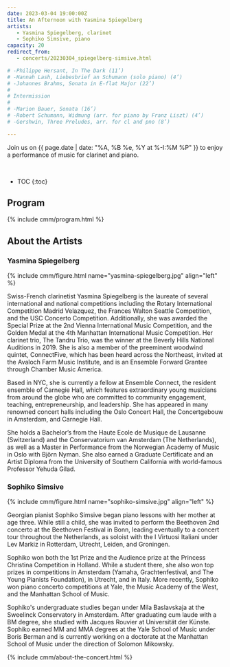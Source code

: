 ```yaml
---
date: 2023-03-04 19:00:00Z
title: An Afternoon with Yasmina Spiegelberg
artists: 
   - Yasmina Spiegelberg, clarinet
   - Sophiko Simsive, piano
capacity: 20
redirect_from:
   - concerts/20230304_spiegelberg-simsive.html

# -Philippe Hersant, In The Dark (11’)
# -Hannah Lash, Liebesbrief an Schumann (solo piano) (4’)
# -Johannes Brahms, Sonata in E-flat Major (22’)
#  
# Intermission
#  
# -Marion Bauer, Sonata (16’)
# -Robert Schumann, Widmung (arr. for piano by Franz Liszt) (4’)
# -Gershwin, Three Preludes, arr. for cl and pno (8’)

---
```


Join us on {{ page.date | date: "%A, %B %e, %Y at %-I:%M %P" }} to enjoy a performance of
music for clarinet and piano.

<br>

* TOC
{:toc}

## Program

{% include cmm/program.html %}

## About the Artists

### Yasmina Spiegelberg

{% include cmm/figure.html name="yasmina-spiegelberg.jpg" align="left" %}

Swiss-French clarinetist Yasmina Spiegelberg is the laureate of several international and
national competitions including the Rotary International Competition Madrid Velazquez, the
Frances Walton Seattle Competition, and the USC Concerto Competition. Additionally, she was
awarded the Special Prize at the 2nd Vienna International Music Competition, and the Golden
Medal at the 4th Manhattan International Music Competition. Her clarinet trio, The Tandru
Trio, was the winner at the Beverly Hills National Auditions in 2019. She is also a member
of the preeminent woodwind quintet, ConnectFive, which has been heard across the Northeast,
invited at the Avaloch Farm Music Institute, and is an Ensemble Forward Grantee through
Chamber Music America.

Based in NYC, she is currently a fellow at Ensemble Connect, the resident ensemble of
Carnegie Hall, which features extraordinary young musicians from around the globe who are
committed to community engagement, teaching, entrepreneurship, and leadership. She has
appeared in many renowned concert halls including the Oslo Concert Hall, the Concertgebouw
in Amsterdam, and Carnegie Hall.

She holds a Bachelor’s from the Haute Ecole de Musique de Lausanne (Switzerland) and the
Conservatorium van Amsterdam (The Netherlands), as well as a Master in Performance from the
Norwegian Academy of Music in Oslo with Björn Nyman. She also earned a Graduate Certificate
and an Artist Diploma from the University of Southern California with world-famous Professor
Yehuda Gilad.

### Sophiko Simsive

{% include cmm/figure.html name="sophiko-simsive.jpg" align="left" %}

Georgian pianist Sophiko Simsive began piano lessons with her mother at age three. While still a
child, she was invited to perform the Beethoven 2nd concerto at the Beethoven Festival in Bonn,
leading eventually to a concert tour throughout the Netherlands, as soloist with the I Virtuosi
Italiani under Lev Markiz in Rotterdam, Utrecht, Leiden, and Groningen.

Sophiko won both the 1st Prize and the Audience prize at the Princess Christina Competition in
Holland. While a student there, she also won top prizes in competitions in Amsterdam (Yamaha,
Grachtenfestival, and The Young Pianists Foundation), in Utrecht, and in Italy. More recently,
Sophiko won piano concerto competitions at Yale, the Music Academy of the West, and the
Manhattan School of Music.

Sophiko's undergraduate studies began under Mila Baslavskaja at the Sweelinck Conservatory in
Amsterdam. After graduating cum laude with a BM degree, she studied with Jacques Rouvier at
Universität der Künste. Sophiko earned MM and MMA degrees at the Yale School of Music under Boris
Berman and is currently working on a doctorate at the Manhattan School of Music under the
direction of Solomon Mikowsky.

{% include cmm/about-the-concert.html %}

